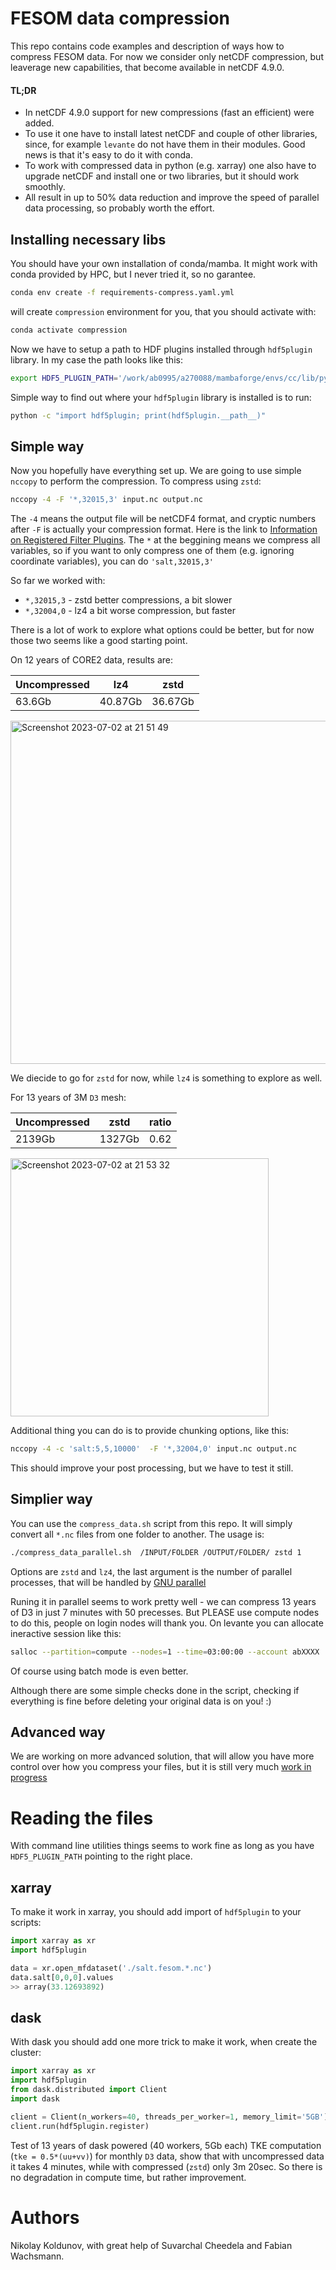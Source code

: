 FESOM data compression
======================

This repo contains code examples and description of ways how to compress FESOM data. For now we consider only netCDF compression, but leaverage new capabilities, that become available in netCDF 4.9.0.

#### TL;DR
- In netCDF 4.9.0 support for new compressions (fast an efficient) were added.
- To use it one have to install latest netCDF and couple of other libraries, since, for example `levante` do not have them in their modules. Good news is that it's easy to do it with conda.
- To work with compressed data in python (e.g. xarray) one also have to upgrade netCDF and install one or two libraries, but it should work smoothly.
- All result in up to 50% data reduction and improve the speed of parallel data processing, so probably worth the effort.

Installing necessary libs
------------------------

You should have your own installation of conda/mamba. It might work with conda provided by HPC, but I never tried it, so no garantee.

```bash
conda env create -f requirements-compress.yaml.yml
```
will create `compression` environment for you, that you should activate with:

```bash
conda activate compression
```

Now we have to setup a path to HDF plugins installed through `hdf5plugin` library. In my case the path looks like this:

```bash
export HDF5_PLUGIN_PATH='/work/ab0995/a270088/mambaforge/envs/cc/lib/python3.10/site-packages/hdf5plugin/plugins/'
```

Simple way to find out where your `hdf5plugin` library is installed is to run:
```bash
python -c "import hdf5plugin; print(hdf5plugin.__path__)"
```

Simple way
----------

Now you hopefully have everything set up. We are going to use simple `nccopy` to perform the compression. To compress using `zstd`:

```bash
nccopy -4 -F '*,32015,3' input.nc output.nc 
```

The `-4` means the output file will be netCDF4 format, and cryptic numbers after `-F` is actually your compression format. Here is the link to [Information on Registered Filter Plugins](https://portal.hdfgroup.org/display/support/Registered%252BFilter%252BPlugins). The `*` at the beggining means we compress all variables, so if you want to only compress one of them (e.g. ignoring coordinate variables), you can do `'salt,32015,3'`

So far we worked with:
* `*,32015,3` - zstd better compressions, a bit slower
* `*,32004,0` - lz4 a bit worse compression, but faster

There is a lot of work to explore what options could be better, but for now those two seems like a good starting point.

On 12 years of CORE2 data, results are:

|Uncompressed | lz4   | zstd |
|---------|-------|------|
| 63.6Gb  | 40.87Gb|36.67Gb|
<img width="549" alt="Screenshot 2023-07-02 at 21 51 49" src="https://github.com/FESOM/FESOM_compression/assets/3407313/222ee811-55e8-4d37-b9f1-ab3db256a24e">

We diecide to go for `zstd` for now, while `lz4` is something to explore as well.

For 13 years of 3M `D3` mesh:

|Uncompressed |  zstd | ratio|
|---------|------|-----------|
| 2139Gb  | 1327Gb| 0.62|
<img width="413" alt="Screenshot 2023-07-02 at 21 53 32" src="https://github.com/FESOM/FESOM_compression/assets/3407313/734a0c16-3d35-4e6a-a3fd-5f3dff637cdf">

Additional thing you can do is to provide chunking options, like this:

```bash
nccopy -4 -c 'salt:5,5,10000'  -F '*,32004,0' input.nc output.nc 
```

This should improve your post processing, but we have to test it still.

Simplier way
-----------

You can use the `compress_data.sh` script from this repo. It will simply convert all `*.nc` files from one folder to another. The usage is:

```bash
./compress_data_parallel.sh  /INPUT/FOLDER /OUTPUT/FOLDER/ zstd 1
```

Options are `zstd` and `lz4`, the last argument is the number of parallel processes, that will be handled by [GNU parallel](https://www.gnu.org/software/parallel/)

Runing it in parallel seems to work pretty well - we can compress 13 years of D3 in just 7 minutes with 50 precesses. But PLEASE use compute nodes to do this, people on login nodes will thank you. On levante you can allocate ineractive session like this:

```bash
salloc --partition=compute --nodes=1 --time=03:00:00 --account abXXXX
```

Of course using batch mode is even better.

Although there are some simple checks done in the script, checking if everything is fine before deleting your original data is on you! :)

Advanced way
------------

We are working on more advanced solution, that will allow you have more control over how you compress your files, but it is still very much [work in progress](https://github.com/koldunovn/ccd)

Reading the files
=================

With command line utilities things seems to work fine as long as you have `HDF5_PLUGIN_PATH` pointing to the right place.

xarray
------

To make it work in xarray, you should add import of `hdf5plugin` to your scripts:

```python
import xarray as xr
import hdf5plugin

data = xr.open_mfdataset('./salt.fesom.*.nc')
data.salt[0,0,0].values
>> array(33.12693892)
```

dask
----

With dask you should add one more trick to make it work, when create the cluster:

```python
import xarray as xr
import hdf5plugin
from dask.distributed import Client
import dask

client = Client(n_workers=40, threads_per_worker=1, memory_limit='5GB')
client.run(hdf5plugin.register)
```

Test of 13 years of dask powered (40 workers, 5Gb each) TKE computation (`tke = 0.5*(uu+vv)`) for monthly `D3` data, show that with uncompressed data it takes 4 minutes, while with compressed (`zstd`) only 3m 20sec. So there is no degradation in compute time, but rather improvement.

Authors
=======

Nikolay Koldunov, with great help of Suvarchal Cheedela and Fabian Wachsmann.

